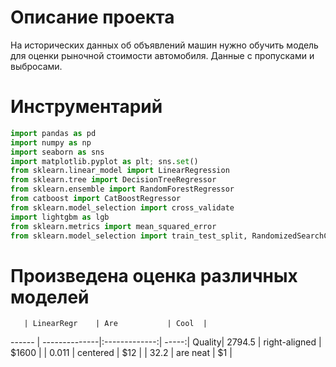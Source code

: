 # Описание проекта
  На исторических данных об объявлений машин нужно обучить модель для оценки рыночной стоимости автомобиля.
  Данные с пропусками и выбросами.
  
  
# Инструментарий
```python
import pandas as pd
import numpy as np
import seaborn as sns
import matplotlib.pyplot as plt; sns.set()
from sklearn.linear_model import LinearRegression
from sklearn.tree import DecisionTreeRegressor
from sklearn.ensemble import RandomForestRegressor
from catboost import CatBoostRegressor
from sklearn.model_selection import cross_validate
import lightgbm as lgb
from sklearn.metrics import mean_squared_error
from sklearn.model_selection import train_test_split, RandomizedSearchCV
```

# Произведена оценка различных моделей

       | LinearRegr    | Are           | Cool  |
------ | --------------|:-------------:| -----:|
Quality| 2794.5      | right-aligned | $1600 |
       | 0.011      | centered      |   $12 |
       | 32.2 | are neat      |    $1 |
